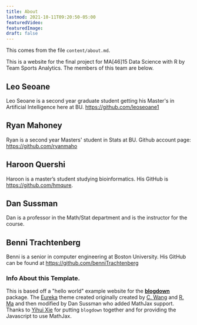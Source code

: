 ```yaml
---
title: About
lastmod: 2021-10-11T09:20:50-05:00
featuredVideo:
featuredImage:
draft: false
---
```


This comes from the file `content/about.md`.

This is a website for the final project for MA[46]15 Data Science with R by Team Sports Analytics.
The members of this team are below.

## Leo Seoane

Leo Seoane is a second year graduate student getting his Master's in Artificial Intelligence here at BU.
https://github.com/leoseoane1

## Ryan Mahoney

Ryan is a second year Masters' student in Stats at BU.
Github account page: https://github.com/ryanmaho

## Haroon Quershi

Haroon is a master’s student studying bioinformatics. 
His GitHub is https://github.com/hmqure.

## Dan Sussman

Dan is a professor in the Math/Stat department and is the instructor for the course.

## Benni Trachtenberg
Benni is a senior in computer engineering at Boston University. His GitHub can be found at https://github.com/benniTrachtenberg

<!-- Please leave in the information below -->

### Info About this Template.

This is based off a "hello world" example website for the [**blogdown**](https://github.com/rstudio/blogdown) package. The [Eureka](https://www.wangchucheng.com/en/docs/eureka/) theme created originally created by  [C. Wang](https://www.wangchucheng.com/zh/) and [R. Ma](https://www.ruiqima.com/zh/) and then modified by Dan Sussman who added MathJax support. Thanks to [Yihui Xie](https://github.com/yihui/) for putting `blogdown` together and for providing the Javascript to use MathJax.
